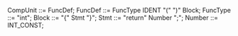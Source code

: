 CompUnit  ::= FuncDef;
FuncDef   ::= FuncType IDENT "(" ")" Block;
FuncType  ::= "int";
Block     ::= "{" Stmt "}";
Stmt      ::= "return" Number ";";
Number    ::= INT_CONST;
